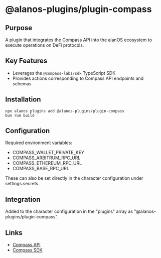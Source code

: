 # @alanos-plugins/plugin-compass

## Purpose

A plugin that integrates the Compass API into the alanOS ecosystem to execute operations on DeFi protocols.

## Key Features

- Leverages the `@compass-labs/sdk` TypeScript SDK
- Provides actions corresponding to Compass API endpoints and schemas

## Installation

```
npx alanos plugins add @alanos-plugins/plugin-compass
bun run build
```

## Configuration

Required environment variables:

- COMPASS_WALLET_PRIVATE_KEY
- COMPASS_ARBITRUM_RPC_URL
- COMPASS_ETHEREUM_RPC_URL
- COMPASS_BASE_RPC_URL

These can also be set directly in the character configuration under settings.secrets.

## Integration

Added to the character configuration in the "plugins" array as "@alanos-plugins/plugin-compass".

## Links

- [Compass API](https://api.compasslabs.ai/)
- [Compass SDK](https://www.npmjs.com/package/@compass-labs/sdk)
